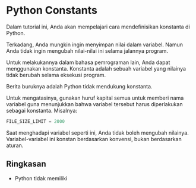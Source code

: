 # Python Constants

Dalam tutorial ini, Anda akan mempelajari cara mendefinisikan konstanta di Python.

Terkadang, Anda mungkin ingin menyimpan nilai dalam variabel. Namun Anda tidak ingin mengubah nilai-nilai ini selama jalannya program.

Untuk melakukannya dalam bahasa pemrograman lain, Anda dapat menggunakan konstanta. Konstanta adalah sebuah variabel yang nilainya tidak berubah selama eksekusi program.

Berita buruknya adalah Python tidak mendukung konstanta.

Untuk mengatasinya, gunakan huruf kapital semua untuk memberi nama variabel guna menunjukkan bahwa variabel tersebut harus diperlakukan sebagai konstanta. Misalnya:
```python
FILE_SIZE_LIMIT = 2000
```
Saat menghadapi variabel seperti ini, Anda tidak boleh mengubah nilainya. Variabel-variabel ini konstan berdasarkan konvensi, bukan berdasarkan aturan.

## Ringkasan
- Python tidak memiliki